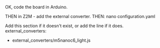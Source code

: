 OK, code the board in Arduino.

THEN in Z2M - add the external converter. 
THEN: 
nano configuration.yaml

Add this section if it doesn't exist, or add the line if it does.
external_converters:
  - external_converters/m5nanoc6_light.js
